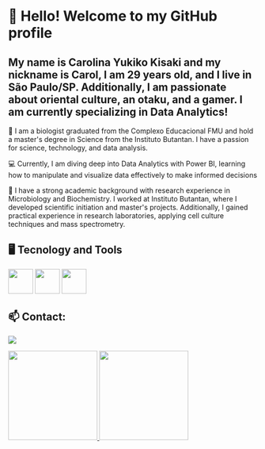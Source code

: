# 👋 Hello! Welcome to my GitHub profile
## My name is Carolina Yukiko Kisaki and my nickname is Carol, I am 29 years old, and I live in São Paulo/SP. Additionally, I am passionate about oriental culture, an otaku, and a gamer. I am currently specializing in Data Analytics!

🌱 I am a biologist graduated from the Complexo Educacional FMU and hold a master's degree in Science from the Instituto Butantan. I have a passion for science, technology, and data analysis.

💻 Currently, I am diving deep into Data Analytics with Power BI, learning how to manipulate and visualize data effectively to make informed decisions

🔬 I have a strong academic background with research experience in Microbiology and Biochemistry. I worked at Instituto Butantan, where I developed scientific initiation and master's projects. Additionally, I gained practical experience in research laboratories, applying cell culture techniques and mass spectrometry.

## 🖥️ Tecnology and Tools

<img src="https://cdn.jsdelivr.net/gh/devicons/devicon@latest/icons/python/python-original.svg" width="50" height="50"/> <img src="https://cdn.jsdelivr.net/gh/devicons/devicon@latest/icons/github/github-original.svg" width="50" height="50"/> <img src="https://seeklogo.com/images/P/power-bi-icon-logo-E1B451ED39-seeklogo.com.png" width="50" height="50"/>

## 📫 Contact:
<a href="https://www.linkedin.com/in/carolina-yukiko-kisaki-a43043150/" target="_blank"><img loading="lazy" src="https://img.shields.io/badge/-LinkedIn-%230077B5?style=for-the-badge&logo=linkedin&logoColor=white" target="_blank"></a>   


<div>
<a href="https://github.com/Carolkisaki">
<img loading="lazy" height="180em" src="https://github-readme-stats.vercel.app/api/top-langs/?username=Carolkisaki&layout=compact&langs_count=7&theme=dracula"/>

<img loading="lazy" height="180em" src="https://github-readme-stats.vercel.app/api?username=Carolkisaki&show_icons=true&theme=dracula&include_all_commits=true&count_private=true"/>
</div>



